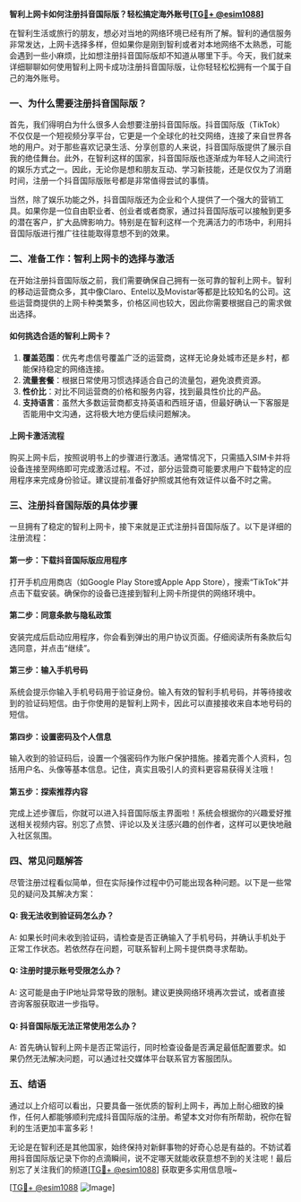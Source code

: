 **智利上网卡如何注册抖音国际版？轻松搞定海外账号[[TG💪+ @esim1088](https://t.me/s/esim1088)]**

在智利生活或旅行的朋友，想必对当地的网络环境已经有所了解。智利的通信服务非常发达，上网卡选择多样，但如果你是刚到智利或者对本地网络不太熟悉，可能会遇到一些小麻烦，比如想注册抖音国际版却不知道从哪里下手。今天，我们就来详细聊聊如何使用智利上网卡成功注册抖音国际版，让你轻轻松松拥有一个属于自己的海外账号。

### 一、为什么需要注册抖音国际版？

首先，我们得明白为什么很多人会想要注册抖音国际版。抖音国际版（TikTok）不仅仅是一个短视频分享平台，它更是一个全球化的社交网络，连接了来自世界各地的用户。对于那些喜欢记录生活、分享创意的人来说，抖音国际版提供了展示自我的绝佳舞台。此外，在智利这样的国家，抖音国际版也逐渐成为年轻人之间流行的娱乐方式之一。因此，无论你是想和朋友互动、学习新技能，还是仅仅为了消磨时间，注册一个抖音国际版账号都是非常值得尝试的事情。

当然，除了娱乐功能之外，抖音国际版还为企业和个人提供了一个强大的营销工具。如果你是一位自由职业者、创业者或者商家，通过抖音国际版可以接触到更多的潜在客户，扩大品牌影响力。特别是在智利这样一个充满活力的市场中，利用抖音国际版进行推广往往能取得意想不到的效果。

### 二、准备工作：智利上网卡的选择与激活

在开始注册抖音国际版之前，我们需要确保自己拥有一张可靠的智利上网卡。智利的移动运营商众多，其中像Claro、Entel以及Movistar等都是比较知名的公司。这些运营商提供的上网卡种类繁多，价格区间也较大，因此你需要根据自己的需求做出选择。

#### 如何挑选合适的智利上网卡？
1. **覆盖范围**：优先考虑信号覆盖广泛的运营商，这样无论身处城市还是乡村，都能保持稳定的网络连接。
2. **流量套餐**：根据日常使用习惯选择适合自己的流量包，避免浪费资源。
3. **性价比**：对比不同运营商的价格和服务内容，找到最具性价比的产品。
4. **支持语言**：虽然大多数运营商都支持英语和西班牙语，但最好确认一下客服是否能用中文沟通，这将极大地方便后续问题解决。

#### 上网卡激活流程
购买上网卡后，按照说明书上的步骤进行激活。通常情况下，只需插入SIM卡并将设备连接至网络即可完成激活过程。不过，部分运营商可能要求用户下载特定的应用程序来完成身份验证。建议提前准备好护照或其他有效证件以备不时之需。

### 三、注册抖音国际版的具体步骤

一旦拥有了稳定的智利上网卡，接下来就是正式注册抖音国际版了。以下是详细的注册流程：

#### 第一步：下载抖音国际版应用程序
打开手机应用商店（如Google Play Store或Apple App Store），搜索“TikTok”并点击下载安装。确保你的设备已连接到智利上网卡所提供的网络环境中。

#### 第二步：同意条款与隐私政策
安装完成后启动应用程序，你会看到弹出的用户协议页面。仔细阅读所有条款后勾选同意，并点击“继续”。

#### 第三步：输入手机号码
系统会提示你输入手机号码用于验证身份。输入有效的智利手机号码，并等待接收到的验证码短信。由于你使用的是智利上网卡，因此可以直接接收来自本地号码的短信。

#### 第四步：设置密码及个人信息
输入收到的验证码后，设置一个强密码作为账户保护措施。接着完善个人资料，包括用户名、头像等基本信息。记住，真实且吸引人的资料更容易获得关注哦！

#### 第五步：探索推荐内容
完成上述步骤后，你就可以进入抖音国际版主界面啦！系统会根据你的兴趣爱好推送相关视频内容。别忘了点赞、评论以及关注感兴趣的创作者，这样可以更快地融入社区氛围。

### 四、常见问题解答

尽管注册过程看似简单，但在实际操作过程中仍可能出现各种问题。以下是一些常见的疑问及其解决方案：

#### Q: 我无法收到验证码怎么办？
A: 如果长时间未收到验证码，请检查是否正确输入了手机号码，并确认手机处于正常工作状态。若依然存在问题，可联系智利上网卡提供商寻求帮助。

#### Q: 注册时提示账号受限怎么办？
A: 这可能是由于IP地址异常导致的限制。建议更换网络环境再次尝试，或者直接咨询客服获取进一步指导。

#### Q: 抖音国际版无法正常使用怎么办？
A: 首先确认智利上网卡是否正常运行，同时检查设备是否满足最低配置要求。如果仍然无法解决问题，可以通过社交媒体平台联系官方客服团队。

### 五、结语

通过以上介绍可以看出，只要具备一张优质的智利上网卡，再加上耐心细致的操作，任何人都能够顺利完成抖音国际版的注册。希望本文对你有所帮助，祝你在智利的生活更加丰富多彩！

无论是在智利还是其他国家，始终保持对新鲜事物的好奇心总是有益的。不妨试着用抖音国际版记录下你的点滴瞬间，说不定哪天就能收获意想不到的关注呢！最后别忘了关注我们的频道[[TG💪+ @esim1088](https://t.me/s/esim1088)] 获取更多实用信息哦~

[[TG💪+ @esim1088](https://t.me/s/esim1088) ![Image](https://i.postimg.cc/4NQfJmqS/Snipaste-2025-05-13-00-14-12.png)]
